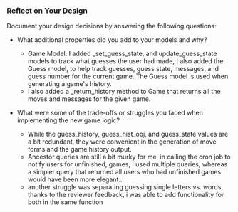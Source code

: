 
### Reflect on Your Design

Document your design decisions by answering the following questions:

- What additional properties did you add to your models and why?
	- Game Model: I added _set_guess_state, and update_guess_state models to track
	what guesses the user had made, I also added the Guess model, to help track guesses,
	guess state, messages, and guess number for the current game. The Guess model is used when
	generating a game's history.
	- I also added a _return_history method to Game that returns all the moves and messages
	for the given game.

- What were some of the trade-offs or struggles you faced when implementing the new game logic?
	- While the guess_history, guess_hist_obj, and guess_state values are a bit redundant,
	they were convenient in the generation of move forms and the game history output.
	- Ancestor queries are still a bit murky for me, in calling the cron job to notify users for unfinished,
	games, I used multiple queries, whereas a simpler query that returned all users who had unfinished games would have been more elegant...
	- another struggle was separating guessing single letters vs. words, thanks to the reviewer feedback, i was able to add functionality for both in the same function




